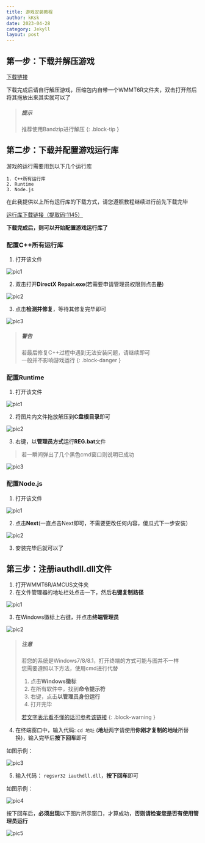 ```yaml
---
title: 游戏安装教程
author: kKsk
date: 2023-04-28
category: Jekyll
layout: post
---
```


## 第一步：下载并解压游戏

[下载链接](111)

下载完成后请自行解压游戏，压缩包内自带一个WMMT6R文件夹，双击打开然后将其拖放出来其实就可以了

> ##### 提示
> 
> 推荐使用Bandzip进行解压
{: .block-tip }

## 第二步：下载并配置游戏运行库

游戏的运行需要用到以下几个运行库  

```
1. C++所有运行库
2. Runtime
3. Node.js
```

在此我提供以上所有运行库的下载方式，请您遵照教程继续进行前先下载完毕

[运行库下载链接（提取码:1145）](https://www.123pan.com/s/RY30Vv-aEV9h.html)  

**下载完成后，则可以开始配置游戏运行库了**  

### 配置C++所有运行库  

1. 打开该文件

![pic1](https://pic2.imgdb.cn/item/644d2cbc0d2dde5777e1aa69.jpg)

2. 双击打开**DirectX Repair.exe**(若需要申请管理员权限则点击**是**)

![pic2](https://pic2.imgdb.cn/item/644d2d350d2dde5777e215a4.jpg)
 
3. 点击**检测并修复**，等待其修复完毕即可

![pic3](https://pic2.imgdb.cn/item/644d2da70d2dde5777e27e00.jpg)

> ##### 警告
>
> 若最后修复C++过程中遇到无法安装问题，请继续即可  
> 一般并不影响游戏运行
{: .block-danger }

### 配置Runtime

1. 打开该文件

![pic1](https://pic2.imgdb.cn/item/644d2f300d2dde5777e416ce.jpg)

2. 将图片内文件拖放解压到**C盘根目录**即可

![pic2](https://pic2.imgdb.cn/item/644d2f780d2dde5777e45ee2.jpg)

3. 右键，以**管理员方式**运行**REG.bat**文件

> 若一瞬间弹出了几个黑色cmd窗口则说明已成功

![pic3](https://pic2.imgdb.cn/item/644d2ff40d2dde5777e4e50f.jpg)

### 配置Node.js

1. 打开该文件

![pic1](https://pic2.imgdb.cn/item/644d30980d2dde5777e58b41.jpg)

2. 点击**Next**(一直点击Next即可，不需要更改任何内容，傻瓜式下一步安装）

![pic2](https://pic2.imgdb.cn/item/644d30c50d2dde5777e5bffe.jpg)

3. 安装完毕后就可以了

## 第三步：注册iauthdll.dll文件

1. 打开WMMT6R/AMCUS文件夹
2. 在文件管理器的地址栏处点击一下，然后**右键复制路径**

![pic1](https://pic2.imgdb.cn/item/644d32210d2dde5777e77bf4.jpg)

3. 在Windows徽标上右键，并点击**终端管理员**

![pic2](https://pic2.imgdb.cn/item/644d32d10d2dde5777e83342.jpg)

> ##### 注意
> 
> 若您的系统是Windows7/8/8.1，打开终端的方式可能与图并不一样  
> 您需要遵照以下方法，使用cmd进行代替  
> 1. 点击**Windows徽标**  
> 2. 在所有软件中，找到**命令提示符**  
> 3. 右键，点击**以管理员身份运行**  
> 4. 打开完毕  
> 
> [若文字表示看不懂的话可参考该链接](http://www.65ly.com/a/07/1670375990127435.html)
{: .block-warning }

4. 在终端窗口中，输入代码: `cd 地址` (**地址**两字请使用**你刚才复制的地址**所替换)，输入完毕后**按下回车**即可

如图示例：

![pic3](https://pic2.imgdb.cn/item/644d35140d2dde5777eac525.jpg)

5. 输入代码： `regsvr32 iauthdll.dll`，**按下回车**即可

如图示例：

![pic4](https://pic2.imgdb.cn/item/644d35ad0d2dde5777eb5e5b.jpg)

按下回车后，**必须出现**以下图片所示窗口，才算成功，**否则请检查您是否有使用管理员运行**

![pic5](https://pic2.imgdb.cn/item/644d35e40d2dde5777eb9d51.jpg)